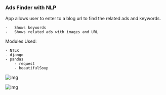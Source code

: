 ### Ads Finder with NLP

App allows user to enter to a blog url to find the related ads and keywords.

	-   Shows keywords
	-   Shows related ads with images and URL
	
Modules Used:

	- NTLK
	- django
	- pandas
        - request
        - beautifulSoup
	
![img](https://github.com/Siddharthbadal/Python-Projects/blob/main/adsearch/img/one.png)

![img](https://github.com/Siddharthbadal/Python-Projects/blob/main/adsearch/img/two.png)
